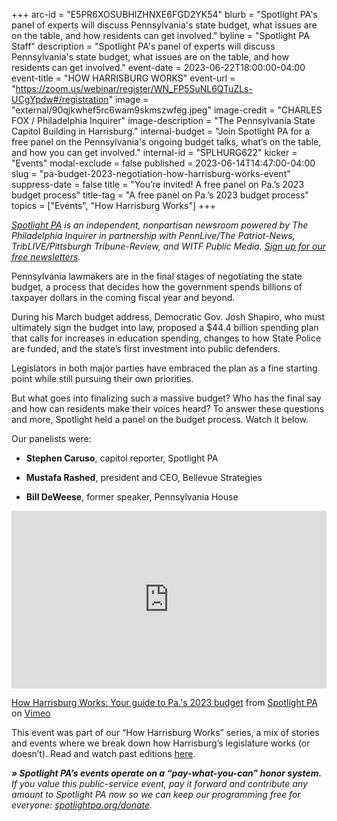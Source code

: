 +++
arc-id = "E5PR6XOSUBHIZHNXE6FGD2YK54"
blurb = "Spotlight PA's panel of experts will discuss Pennsylvania's state budget, what issues are on the table, and how residents can get involved."
byline = "Spotlight PA Staff"
description = "Spotlight PA's panel of experts will discuss Pennsylvania's state budget, what issues are on the table, and how residents can get involved."
event-date = 2023-06-22T18:00:00-04:00
event-title = "HOW HARRISBURG WORKS"
event-url = "https://zoom.us/webinar/register/WN_FP5SuNL6QTuZLs-UCgYpdw#/registration"
image = "external/90qjkwhef5rc6wam9skmszwfeg.jpeg"
image-credit = "CHARLES FOX / Philadelphia Inquirer"
image-description = "The Pennsylvania State Capitol Building in Harrisburg."
internal-budget = "Join Spotlight PA for a free panel on the Pennsylvania's ongoing budget talks, what’s on the table, and how you can get involved."
internal-id = "SPLHURG622"
kicker = "Events"
modal-exclude = false
published = 2023-06-14T14:47:00-04:00
slug = "pa-budget-2023-negotiation-how-harrisburg-works-event"
suppress-date = false
title = "You’re invited! A free panel on Pa.’s 2023 budget process"
title-tag = "A free panel on Pa.’s 2023 budget process"
topics = ["Events", "How Harrisburg Works"]
+++

<a href="https://www.spotlightpa.org/"><i>Spotlight PA</i></a><i> is an independent, nonpartisan newsroom powered by The Philadelphia Inquirer in partnership with PennLive/The Patriot-News, TribLIVE/Pittsburgh Tribune-Review, and WITF Public Media. </i><a href="https://www.spotlightpa.org/newsletters"><i>Sign up for our free newsletters</i></a><i>.</i>

Pennsylvania lawmakers are in the final stages of negotiating the state budget, a process that decides how the government spends billions of taxpayer dollars in the coming fiscal year and beyond.

During his March budget address, Democratic Gov. Josh Shapiro, who must ultimately sign the budget into law, proposed a $44.4 billion spending plan that calls for increases in education spending, changes to how State Police are funded, and the state’s first investment into public defenders.

Legislators in both major parties have embraced the plan as a fine starting point while still pursuing their own priorities.

But what goes into finalizing such a massive budget? Who has the final say and how can residents make their voices heard? To answer these questions and more, Spotlight held a panel on the budget process. Watch it below.

Our panelists were:

- <b>Stephen Caruso</b>, capitol reporter, Spotlight PA

- <b>Mustafa Rashed</b>, president and CEO, Bellevue Strategies

- <b>Bill DeWeese</b>, former speaker, Pennsylvania House

<div style="padding:56.25% 0 0 0;position:relative;"><iframe src="https://player.vimeo.com/video/839046604?h=8508e470ba&color=ffcb05&title=0&byline=0" style="position:absolute;top:0;left:0;width:100%;height:100%;" frameborder="0" allow="autoplay; fullscreen; picture-in-picture" allowfullscreen></iframe></div><script src="https://player.vimeo.com/api/player.js"></script>
<p><a href="https://vimeo.com/839046604">How Harrisburg Works: Your guide to Pa.&#039;s 2023 budget</a> from <a href="https://vimeo.com/user107055379">Spotlight PA</a> on <a href="https://vimeo.com">Vimeo</a>

This event was part of our “How Harrisburg Works” series, a mix of stories and events where we break down how Harrisburg’s legislature works (or doesn’t). Read and watch past editions <a href="https://www.spotlightpa.org/topics/how-harrisburg-works/">here</a>.

<i><b>» Spotlight PA’s events operate on a “pay-what-you-can” honor system.</b></i><i> If you value this public-service event, pay it forward and contribute any amount to Spotlight PA now so we can keep our programming free for everyone: </i><a href="http://spotlightpa.org/donate"><i>spotlightpa.org/donate</i></a><i>.</i>
